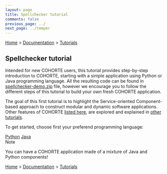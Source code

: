 ```yaml
---
layout: page
title: Spellchecker tutorial
comments: false
previous_page: ../
next_page: ../temper
---
```


[Home](../../../../) > [Documentation](../../) > [Tutorials](../)

## Spellchecker tutorial

Intended for new COHORTE users, this tutorial provides step-by-step introduction to COHORTE, starting with a simple application using Python or Java programming language. All the resulting code can be found in [spellchecker-demo.zip](#) file, however we encourage you to follow the different steps of this tutorial to build your own fresh COHORTE application.

The goal of this first tutorial is to highlight the Service-oriented Component-based approach to construct modular and dynamic software applications. Other features of COHORTE <a href="../../what-is-cohorte">listed here</a>, are explored and explained in <a href="../">other tutorials</a>.

To get started, choose first your preferend programming language:

<div class="menu-choices">	
    <a style="left: 0%;" class="menu-choice menu-choice-python"
      href="./python.html">Python</a>
	<a style="left: 30%;" class="menu-choice menu-choice-java"
      href="./java.html">Java</a>
</div>

<div class="note">
<span class="note-title">Note</span>
<p class="note-content">
You can have a COHORTE application made of a mixture of Java and Python components!
</p>
</div>


[Home](../../../../) > [Documentation](../../) > [Tutorials](../)
